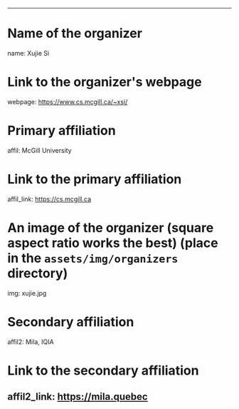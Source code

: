 ---
# Name of the organizer
name: Xujie Si

# Link to the organizer's webpage
webpage: https://www.cs.mcgill.ca/~xsi/

# Primary affiliation
affil: McGill University
# Link to the primary affiliation
affil_link: https://cs.mcgill.ca

# An image of the organizer (square aspect ratio works the best) (place in the `assets/img/organizers` directory)
img: xujie.jpg

# Secondary affiliation
affil2: Mila, IQIA
# Link to the secondary affiliation
affil2_link: https://mila.quebec
--------------------------------
